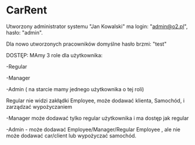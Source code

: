 # CarRent
Utworzony administrator systemu "Jan Kowalski" ma login: "admin@o2.pl", hasło: "admin".

Dla nowo utworzonych pracowników domyślne hasło brzmi: "test"

DOSTĘP:
MAmy 3 role dla użytkownika:

-Regular

-Manager

-Admin ( na starcie mamy jednego użytkownika o tej roli)

Regular nie widzi zakłądki Employee, może dodawać klienta, Samochód, i zarządzać wypożyczaniem

-Manager może dodawać tylko regular użytkownika i ma dostęp jak regular

-Admin - może dodawać Employee/Manager/Regular Employee , ale nie może dodawać car/client lub wypożyczać samochód.
